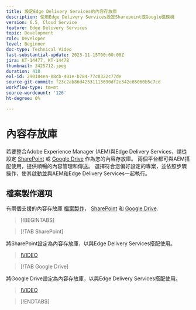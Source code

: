 ```yaml
---
title: 設定Edge Delivery Services的內容存放庫
description: 使用Edge Delivery Services設定Sharepoint或Google磁碟機
version: 6.5, Cloud Service
feature: Edge Delivery Services
topic: Development
role: Developer
level: Beginner
doc-type: Technical Video
last-substantial-update: 2023-11-15T00:00:00Z
jira: KT-14477, KT-14478
thumbnail: 3425712.jpeg
duration: 418
exl-id: 290184ea-88cb-401e-b784-77c8322c77de
source-git-commit: f23c2ab86d42531113690df2e342c65060b5c7cd
workflow-type: tm+mt
source-wordcount: '126'
ht-degree: 0%

---
```


# 內容存放庫

若要整合Adobe Experience Manager (AEM)與Edge Delivery Services，請從設定 [SharePoint](#sharepoint) 或 [Google Drive](#google-drive) 作為您的內容存放庫。 兩個平台都可與AEM搭配使用，提供順暢的內容管理和傳送。 選擇符合您偏好設定的專案，並依照步驟操作，使其啟動並與AEM和Edge Delivery Services一起執行。

## 檔案製作選項

有兩個支援的內容存放庫 [檔案製作](../../document-authoring/set-up.md)， [SharePoint](#sharepoint) 和 [Google Drive](#google-drive).

>[!BEGINTABS]

>[!TAB SharePoint]

將SharePoint設定為內容存放庫，以與Edge Delivery Services搭配使用。

>[!VIDEO](https://video.tv.adobe.com/v/3425712/?learn=on)

>[!TAB Google Drive]

將Google Drive設定為內容存放庫，以與Edge Delivery Services搭配使用。

>[!VIDEO](https://video.tv.adobe.com/v/3425711/?learn=on)

>[!ENDTABS]
